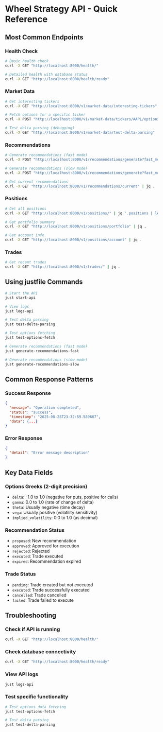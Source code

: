 # Wheel Strategy API - Quick Reference

## Most Common Endpoints

### Health Check
```bash
# Basic health check
curl -X GET "http://localhost:8000/health/"

# Detailed health with database status
curl -X GET "http://localhost:8000/health/ready"
```

### Market Data
```bash
# Get interesting tickers
curl -X GET "http://localhost:8000/v1/market-data/interesting-tickers" | jq '.tickers | length'

# Fetch options for a specific ticker
curl -X POST "http://localhost:8000/v1/market-data/tickers/AAPL/options" | jq .

# Test delta parsing (debugging)
curl -X GET "http://localhost:8000/v1/market-data/test-delta-parsing" | jq .
```

### Recommendations
```bash
# Generate recommendations (fast mode)
curl -X POST "http://localhost:8000/v1/recommendations/generate?fast_mode=true" | jq .

# Generate recommendations (slow mode)
curl -X POST "http://localhost:8000/v1/recommendations/generate?fast_mode=false" | jq .

# Get current recommendations
curl -X GET "http://localhost:8000/v1/recommendations/current" | jq .
```

### Positions
```bash
# Get all positions
curl -X GET "http://localhost:8000/v1/positions/" | jq '.positions | length'

# Get portfolio summary
curl -X GET "http://localhost:8000/v1/positions/portfolio" | jq .

# Get account info
curl -X GET "http://localhost:8000/v1/positions/account" | jq .
```

### Trades
```bash
# Get recent trades
curl -X GET "http://localhost:8000/v1/trades/" | jq .
```

## Using justfile Commands

```bash
# Start the API
just start-api

# View logs
just logs-api

# Test delta parsing
just test-delta-parsing

# Test options fetching
just test-options-fetch

# Generate recommendations (fast mode)
just generate-recommendations-fast

# Generate recommendations (slow mode)
just generate-recommendations-slow
```

## Common Response Patterns

### Success Response
```json
{
  "message": "Operation completed",
  "status": "success",
  "timestamp": "2025-08-28T23:32:59.589607",
  "data": {...}
}
```

### Error Response
```json
{
  "detail": "Error message description"
}
```

## Key Data Fields

### Options Greeks (2-digit precision)
- `delta`: -1.0 to 1.0 (negative for puts, positive for calls)
- `gamma`: 0.0 to 1.0 (rate of change of delta)
- `theta`: Usually negative (time decay)
- `vega`: Usually positive (volatility sensitivity)
- `implied_volatility`: 0.0 to 1.0 (as decimal)

### Recommendation Status
- `proposed`: New recommendation
- `approved`: Approved for execution
- `rejected`: Rejected
- `executed`: Trade executed
- `expired`: Recommendation expired

### Trade Status
- `pending`: Trade created but not executed
- `executed`: Trade successfully executed
- `cancelled`: Trade cancelled
- `failed`: Trade failed to execute

## Troubleshooting

### Check if API is running
```bash
curl -X GET "http://localhost:8000/health/"
```

### Check database connectivity
```bash
curl -X GET "http://localhost:8000/health/ready"
```

### View API logs
```bash
just logs-api
```

### Test specific functionality
```bash
# Test options data fetching
just test-options-fetch

# Test delta parsing
just test-delta-parsing
```
